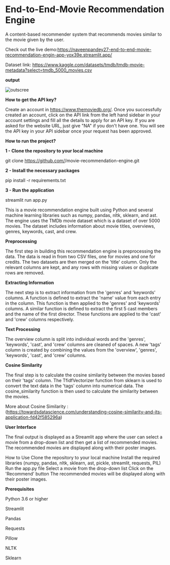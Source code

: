 # End-to-End-Movie Recommendation Engine

A content-based recommender system that recommends movies similar to the movie given by the user.

Check out the live demo:https://naveenpandey27-end-to-end-movie-recommendation-engin-app-yox39e.streamlit.app/

Dataset link: https://www.kaggle.com/datasets/tmdb/tmdb-movie-metadata?select=tmdb_5000_movies.csv

**output**

![outscree](https://user-images.githubusercontent.com/66298494/213917584-39ddc2d6-b34d-4a27-a9e9-bac3026189a2.png)


**How to get the API key?**

Create an account in https://www.themoviedb.org/. Once you successfully created an account, click on the API link from the left hand sidebar in your account settings and fill all the details to apply for an API key. If you are asked for the website URL, just give "NA" if you don't have one. You will see the API key in your API sidebar once your request has been approved.

**How to run the project?**

  **1 - Clone the repository to your local machine**

  git clone https://github.com/<username>/movie-recommendation-engine.git

  
  **2 - Install the necessary packages**

  pip install -r requirements.txt

  **3 - Run the application**
  
  streamlit run app.py




This is a movie recommendation engine built using Python and several machine learning libraries such as numpy, pandas, nltk, sklearn, and ast. The engine uses the TMDb movie dataset which is a dataset of over 5000 movies. The dataset includes information about movie titles, overviews, genres, keywords, cast, and crew.


**Preprocessing**

The first step in building this recommendation engine is preprocessing the data. The data is read in from two CSV files, one for movies and one for credits. The two datasets are then merged on the 'title' column. Only the relevant columns are kept, and any rows with missing values or duplicate rows are removed.


**Extracting Information**

The next step is to extract information from the 'genres' and 'keywords' columns. A function is defined to extract the 'name' value from each entry in the column. This function is then applied to the 'genres' and 'keywords' columns. A similar function is defined to extract the first 5 cast members and the name of the first director. These functions are applied to the 'cast' and 'crew' columns respectively.


**Text Processing**

The overview column is split into individual words and the 'genres', 'keywords', 'cast', and 'crew' columns are cleaned of spaces. A new 'tags' column is created by combining the values from the 'overview', 'genres', 'keywords', 'cast', and 'crew' columns.


**Cosine Similarity**

The final step is to calculate the cosine similarity between the movies based on their 'tags' column. The TfidfVectorizer function from sklearn is used to convert the text data in the 'tags' column into numerical data. The cosine_similarity function is then used to calculate the similarity between the movies.

More about Cosine Similarity : (https://towardsdatascience.com/understanding-cosine-similarity-and-its-application-fd42f585296a)


**User Interface**

The final output is displayed as a Streamlit app where the user can select a movie from a drop-down list and then get a list of recommended movies. The recommended movies are displayed along with their poster images.


How to Use
Clone the repository to your local machine
Install the required libraries (numpy, pandas, nltk, sklearn, ast, pickle, streamlit, requests, PIL)
Run the app.py file
Select a movie from the drop-down list
Click on the 'Recommend' button
The recommended movies will be displayed along with their poster images.


**Prerequisites**

Python 3.6 or higher

Streamlit

Pandas

Requests

Pillow

NLTK

Sklearn
